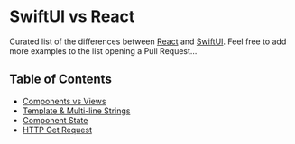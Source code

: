 # SwiftUI vs React

Curated list of the differences between [React](https://reactjs.org/) and [SwiftUI](https://developer.apple.com/xcode/swiftui/).
Feel free to add more examples to the list opening a Pull Request...

## Table of Contents

- [Components vs Views](components.md)
- [Template & Multi-line Strings](templateStrings.md)
- [Component State](componentState.md)
- [HTTP Get Request](get.md)
